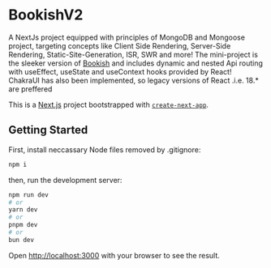 # BookishV2
A NextJs project equipped with principles of MongoDB and Mongoose project, targeting concepts like Client Side Rendering, Server-Side Rendering, Static-Site-Generation, ISR, SWR and more!
The mini-project is the sleeker version of [Bookish](https://github.com/Ahmad-Waseem/bookish) and includes dynamic and nested Api routing with useEffect, useState and useContext hooks provided by React!
ChakraUI has also been implemented, so legacy versions of React .i.e. 18.* are preffered

This is a [Next.js](https://nextjs.org) project bootstrapped with [`create-next-app`](https://nextjs.org/docs/pages/api-reference/create-next-app).

## Getting Started

First, install neccassary Node files removed by .gitignore:
```bash
npm i
```

then, run the development server:

```bash
npm run dev
# or
yarn dev
# or
pnpm dev
# or
bun dev
```

Open [http://localhost:3000](http://localhost:3000) with your browser to see the result.
